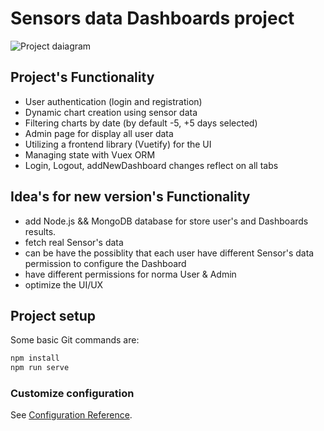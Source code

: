# Sensors data Dashboards project


![Project daiagram](https://i.ibb.co/F6LV8yZ/Screenshot-2024-07-23-151458.png?raw=true "Project's Diagram")


## Project's Functionality

- User authentication (login and registration)
- Dynamic chart creation using sensor data
- Filtering charts by date (by default -5, +5 days selected)
- Admin page for display all user data
- Utilizing a frontend library (Vuetify) for the UI
- Managing state with Vuex ORM
- Login, Logout, addNewDashboard changes reflect on all tabs

## Idea's for new version's Functionality

- add Node.js && MongoDB database for store user's and Dashboards results.
- fetch real Sensor's data
- can be have the possiblity that each user have different Sensor's data permission to configure the Dashboard
- have different permissions for norma User & Admin
- optimize the UI/UX

## Project setup

Some basic Git commands are:
```js
npm install
npm run serve
```



### Customize configuration
See [Configuration Reference](https://cli.vuejs.org/config/).
